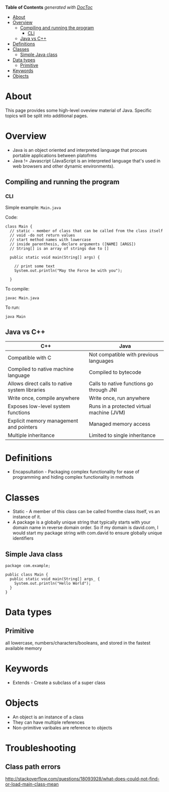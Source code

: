 <!-- START doctoc generated TOC please keep comment here to allow auto update -->
<!-- DON'T EDIT THIS SECTION, INSTEAD RE-RUN doctoc TO UPDATE -->
**Table of Contents**  *generated with [DocToc](https://github.com/thlorenz/doctoc)*

- [About](#about)
- [Overview](#overview)
  - [Compiling and running the program](#compiling-and-running-the-program)
    - [CLI](#cli)
  - [Java vs C++](#java-vs-c)
- [Definitions](#definitions)
- [Classes](#classes)
  - [Simple Java class](#simple-java-class)
- [Data types](#data-types)
  - [Primitive](#primitive)
- [Keywords](#keywords)
- [Objects](#objects)

<!-- END doctoc generated TOC please keep comment here to allow auto update -->

# About
This page provides some high-level oveview material of Java. Specific topics will be split into additional pages.

# Overview

* Java is an object oriented and interpreted language that procues portable applications between platofrms
* Java != Javascript (JavaScript is an interpreted language that's used in web browsers and other dynamic environments).

## Compiling and running the program

### CLI

Simple example: `Main.java`

Code:
```
class Main { 
  // static - member of class that can be called from the class itself   
  // void -do not return values   
  // start method names with lowercase   
  // inside parenthesis, declare arguments ([NAME] [ARGS])   
  // String[] is an array of strings due to []    
  
  public static void main(String[] args) {    
  
    // print some text       
    System.out.println("May the Force be with you");     
    
  }

```

To compile:
```
javac Main.java
```

To run:
```
java Main
```

## Java vs C++

C++                     |      Java             
------------------------|------------------------
Compatible with C | Not compatible with previous languages 
Compiled to native machine language | Compiled to bytecode 
Allows direct calls to native system libraries | Calls to native functions go through JNI 
Write once, compile anywhere | Write once, run anywhere 
Exposes low-level system functions | Runs in a protected virtual machine (JVM) 
Explicit memory management and pointers | Managed memory access 
Multiple inheritance  | Limited to single inheritance 

# Definitions

* Encapsultation - Packaging complex functionality for ease of programming and hiding complex functionality in methods

# Classes

* Static - A member of this class can be called fromthe class itself, vs an instance of it.
* A package is a globally unique string that typically starts with your domain name in reverse domain order. So if my domain is david.com, I would start my package string with com.david to ensure globally unique identifiers

## Simple Java class

```
package com.example;

public class Main {
  public static void main(String[] args_ {
    System.out.println("Hello World");
  }
}
```

# Data types

## Primitive

all lowercase, numbers/characters/booleans, and stored in the fastest available memory

# Keywords

* Extends - Create a subclass of a super class

# Objects

* An object is an instance of a class
* They can have multiple references
* Non-primitive varibales are reference to objects

# Troubleshooting

## Class path errors

http://stackoverflow.com/questions/18093928/what-does-could-not-find-or-load-main-class-mean

